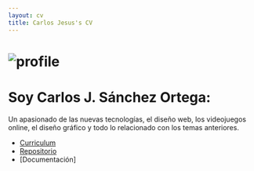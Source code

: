 ```yaml
---
layout: cv
title: Carlos Jesus's CV
---
```

# ![profile](https://carlosjsanch3z.github.io/images/profile.jpg)

# Soy Carlos J. Sánchez Ortega:

Un apasionado de las nuevas tecnologías, el diseño web, los videojuegos online, el diseño gráfico y todo lo relacionado con los temas anteriores.


* [Curriculum](https://carlosjsanch3z.github.io/about)
* [Repositorio](https://github.com/carlosjsanch3z/carlosjsanch3z.github.io)
* [Documentación]
